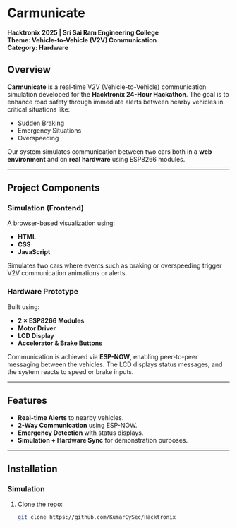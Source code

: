 # Carmunicate

**Hacktronix 2025 | Sri Sai Ram Engineering College**  
**Theme: Vehicle-to-Vehicle (V2V) Communication**  
**Category: Hardware**

## Overview

**Carmunicate** is a real-time V2V (Vehicle-to-Vehicle) communication simulation developed for the **Hacktronix 24-Hour Hackathon**. The goal is to enhance road safety through immediate alerts between nearby vehicles in critical situations like:

- Sudden Braking
- Emergency Situations
- Overspeeding

Our system simulates communication between two cars both in a **web environment** and on **real hardware** using ESP8266 modules.

---

## Project Components

### Simulation (Frontend)

A browser-based visualization using:
- **HTML**
- **CSS**
- **JavaScript**

Simulates two cars where events such as braking or overspeeding trigger V2V communication animations or alerts.

### Hardware Prototype

Built using:
- **2 × ESP8266 Modules**
- **Motor Driver**
- **LCD Display**
- **Accelerator & Brake Buttons**

Communication is achieved via **ESP-NOW**, enabling peer-to-peer messaging between the vehicles. The LCD displays status messages, and the system reacts to speed or brake inputs.

---

## Features

- **Real-time Alerts** to nearby vehicles.
- **2-Way Communication** using ESP-NOW.
- **Emergency Detection** with status displays.
- **Simulation + Hardware Sync** for demonstration purposes.

---

## Installation

### Simulation

1. Clone the repo:
   ```bash
   git clone https://github.com/KumarCySec/Hacktronix
